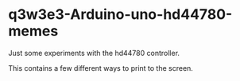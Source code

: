 # q3w3e3-Arduino-uno-hd44780-memes
Just some experiments with the hd44780 controller.

This contains a few different ways to print to the screen.
